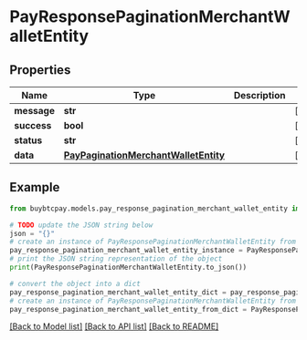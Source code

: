 # PayResponsePaginationMerchantWalletEntity


## Properties

Name | Type | Description | Notes
------------ | ------------- | ------------- | -------------
**message** | **str** |  | [optional] 
**success** | **bool** |  | [optional] 
**status** | **str** |  | [optional] 
**data** | [**PayPaginationMerchantWalletEntity**](PayPaginationMerchantWalletEntity.md) |  | [optional] 

## Example

```python
from buybtcpay.models.pay_response_pagination_merchant_wallet_entity import PayResponsePaginationMerchantWalletEntity

# TODO update the JSON string below
json = "{}"
# create an instance of PayResponsePaginationMerchantWalletEntity from a JSON string
pay_response_pagination_merchant_wallet_entity_instance = PayResponsePaginationMerchantWalletEntity.from_json(json)
# print the JSON string representation of the object
print(PayResponsePaginationMerchantWalletEntity.to_json())

# convert the object into a dict
pay_response_pagination_merchant_wallet_entity_dict = pay_response_pagination_merchant_wallet_entity_instance.to_dict()
# create an instance of PayResponsePaginationMerchantWalletEntity from a dict
pay_response_pagination_merchant_wallet_entity_from_dict = PayResponsePaginationMerchantWalletEntity.from_dict(pay_response_pagination_merchant_wallet_entity_dict)
```
[[Back to Model list]](../README.md#documentation-for-models) [[Back to API list]](../README.md#documentation-for-api-endpoints) [[Back to README]](../README.md)


